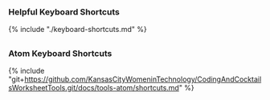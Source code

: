 ### Helpful Keyboard Shortcuts
{% include "./keyboard-shortcuts.md" %}

<!-- trick markdown to give me a little space between these two sections of text -->
## 
### Atom Keyboard Shortcuts 
{% include "git+https://github.com/KansasCityWomeninTechnology/CodingAndCocktailsWorksheetTools.git/docs/tools-atom/shortcuts.md" %}
